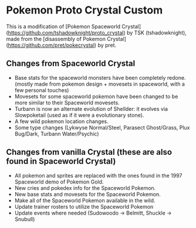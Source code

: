 # Pokemon Proto Crystal Custom

This is a modification of [Pokemon Spaceworld Crystal] (https://github.com/tshadowknight/proto_crystal) by TSK (tshadowknight), made from the [disassembly of Pokemon Crystal] (https://github.com/pret/pokecrystal) by pret.

## Changes from Spaceworld Crystal
- Base stats for the spaceworld monsters have been completely redone. (mostly made from pokemon design + movesets in spaceworld, with a few personal touches)
- Movesets for some spaceworld pokemon have been changed to be more similar to their Spaceworld movesets.
- Turbann is now an alternate evolution of Shellder: it evolves via Slowpoketail (used as if it were a evolutionary stone).
- A few wild pokemon location changes.
- Some type changes (Lykwyse Normal/Steel, Parasect Ghost/Grass, Plux Bug/Dark, Turbann Water/Psychic)

## Changes from vanilla Crystal (these are also found in Spaceworld Crystal)
- All pokemon and sprites are replaced with the ones found in the 1997 Spaceworld demo of Pokemon Gold.
- New cries and pokedex info for the Spaceworld Pokemon.
- New base stats and movesets for the Spaceworld Pokemon.
- Make all of the Spaceworld Pokemon available in the wild.
- Update trainer rosters to utilize the Spaceworld Pokemon
- Update events where needed (Sudowoodo -> Belmitt, Shuckle -> Snubull)
